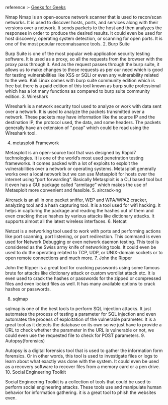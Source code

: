 reference :-
 <a href ="https://www.geeksforgeeks.org/top-10-kali-linux-tools-for-hacking/"> Geeks for Geeks </a>

Nmap
Nmap is an open-source network scanner that is used to recon/scan networks. It is used to discover hosts, ports, and services along with their versions over a network.
It sends packets to the host and then analyzes the responses in order to produce the desired results. It could even be used for host discovery, operating system detection,
or scanning for open ports. It is one of the most popular reconnaissance tools.
2. Burp Suite

Burp Suite is one of the most popular web application security testing software. It is used as a proxy, so all the requests from the browser with the proxy pass through it. 
And as the request passes through the burp suite,
 it allows us to make changes to those requests as per our need which is good for testing vulnerabilities like XSS or SQLi or even any vulnerability related to the web.
Kali Linux comes with burp suite community edition which is free but there is a paid edition of this tool known as burp suite professional which has a lot many functions as compared to burp suite community edition.
3. Wireshark

Wireshark is a network security tool used to analyze or work with data sent over a network. It is used to analyze the packets transmitted over a network. These packets may have information like the source IP and the destination IP, the protocol used, the data, and some headers. The packets generally have an extension of “.pcap” which could be read using the Wireshark tool.

4. metasploit Framework

Metasploit is an open-source tool that was designed by Rapid7 technologies. It is one of the world’s most used penetration testing frameworks. It comes packed with a lot of exploits to exploit the vulnerabilities over a network or operating systems. Metasploit generally works over a local network but we can use Metasploit for hosts over the internet using “port forwarding“. Basically Metasploit is a CLI based tool but it even has a GUI package called “armitage” which makes the use of Metasploit more convenient and feasible.
5. aircrack-ng

Aircrack is an all in one packet sniffer, WEP and WPA/WPA2 cracker, analyzing tool and a hash capturing tool. It is a tool used for wifi hacking. It helps in capturing the package and reading the hashes out of them and even cracking those hashes by various attacks like dictionary attacks. It supports almost all the latest wireless interfaces.
6. Netcat

Netcat is a networking tool used to work with ports and performing actions like port scanning, port listening, or port redirection. This command is even used for Network Debugging or even network daemon testing. This tool is considered as the Swiss army knife of networking tools. It could even be used to do the operating related to TCP, UDP, or UNIX-domain sockets or to open remote connections and much more.
7. John the Ripper

John the Ripper is a great tool for cracking passwords using some famous brute for attacks like dictionary attack or custom wordlist attack etc. It is even used to crack the hashes or passwords for the zipped or compressed files and even locked files as well. It has many available options to crack hashes or passwords.

8. sqlmap

sqlmap is one of the best tools to perform SQL injection attacks. It just automates the process of testing a parameter for SQL injection and even automates the process of exploitation of the vulnerable parameter. It is a great tool as it detects the database on its own so we just have to provide a URL to check whether the parameter in the URL is vulnerable or not, we could even use the requested file to check for POST parameters.
9. Autopsy(forensics)

Autopsy is a digital forensics tool that is used to gather the information form forensics. Or in other words, this tool is used to investigate files or logs to learn about what exactly was done with the system. It could even be used as a recovery software to recover files from a memory card or a pen drive.
10. Social Engineering Toolkit

Social Engineering Toolkit is a collection of tools that could be used to perform social engineering attacks. These tools use and manipulate human behavior for information gathering. it is a great tool to phish the websites even.
